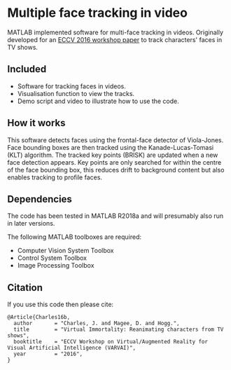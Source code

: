 # Multiple face tracking in video
 
MATLAB implemented software for multi-face tracking in videos. Originally developed for an [ECCV 2016 workshop paper](#citation) to track characters' faces in TV shows.
 
## Included
 
* Software for tracking faces in videos.
* Visualisation function to view the tracks.
* Demo script and video to illustrate how to use the code.

## How it works

This software detects faces using the frontal-face detector of Viola-Jones. Face bounding boxes are then tracked using the Kanade-Lucas-Tomasi (KLT) algorithm. The tracked key points (BRISK) are updated when a new face detection appears. Key points are only searched for within the centre of the face bounding box, this reduces drift to background content but also enables tracking to profile faces.
 
## Dependencies
 
The code has been tested in MATLAB R2018a and will presumably also run in later versions. 
 
The following MATLAB toolboxes are required:
 
* Computer Vision System Toolbox
* Control System Toolbox
* Image Processing Toolbox
 
## Citation
 
If you use this code then please cite:
 
```
@Article{Charles16b,
  author       = "Charles, J. and Magee, D. and Hogg.",
  title        = "Virtual Immortality: Reanimating characters from TV shows",
  booktitle    = "ECCV Workshop on Virtual/Augmented Reality for Visual Artificial Intelligence (VARVAI)",  
  year         = "2016",
}
```


